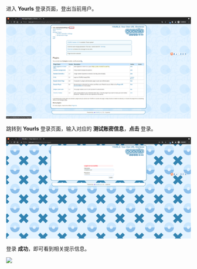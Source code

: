 <IntegrationDetailCard :title="`Use  ${$localeConfig.brandName} 登录 Yourls`">

进入 **Yourls** 登录页面，登出当前用户。

<img src="../../images/integration/ldap-yourls/3-1.png" class="md-img-padding" />

跳转到 **Yourls** 登录页面，输入对应的 **测试账密信息**，**点击** 登录。

<img src="../../images/integration/ldap-yourls/3-2.png" class="md-img-padding" />

登录 **成功**，即可看到相关提示信息。

<img src="../../images/integration/ldap-yourls/3-3.png" class="md-img-padding" />

</IntegrationDetailCard>
